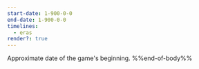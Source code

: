 ```yaml
---
start-date: 1-900-0-0
end-date: 1-900-0-0
timelines:
  - eras
render?: true
---
```

Approximate date of the game's beginning.
%%end-of-body%%